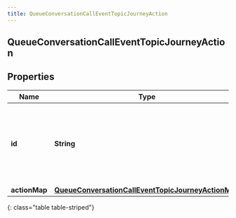 ```yaml
---
title: QueueConversationCallEventTopicJourneyAction
---
```


## QueueConversationCallEventTopicJourneyAction

## Properties

| Name          | Type                                                                                                                           | Description                                                                          | Notes      |
| ------------- | ------------------------------------------------------------------------------------------------------------------------------ | ------------------------------------------------------------------------------------ | ---------- |
| **id**        | <!----><!---->**String**<!---->                                                                                                | The ID of an action from the Journey System (an action is spawned from an actionMap) | [optional] |
| **actionMap** | <!----><!---->[**QueueConversationCallEventTopicJourneyActionMap**](QueueConversationCallEventTopicJourneyActionMap.md)<!----> |                                                                                      | [optional] |

{: class="table table-striped"}

